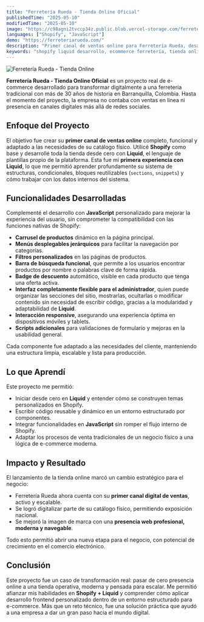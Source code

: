 ```yaml
---
title: "Ferretería Rueda - Tienda Online Oficial"
publishedTime: "2025-05-10"
modifiedTime: "2025-05-10"
image: "https://c98agni2tvccp34z.public.blob.vercel-storage.com/ferreteria-rueda.webp"
languages: ["Shopify", "JavaScript"]
demo: "https://ferreteriarueda.com/"
description: "Primer canal de ventas online para Ferretería Rueda, desarrollado desde cero con Liquid y JavaScript. Proyecto realizado por Kevin Julio Pineda."
keywords: "shopify liquid desarrollo, ecommerce ferretería, tienda online personalizada, desarrollo tienda shopify, javascript frontend, ferretería rueda tienda, desarrollo e-commerce Colombia, desarrollador Shopify Liquid, Kevin Julio Pineda, desarrollador web,"
---
```


![Ferretería Rueda - Tienda Online](https://c98agni2tvccp34z.public.blob.vercel-storage.com/ferreteria-rueda.webp)

**Ferretería Rueda - Tienda Online Oficial** es un proyecto real de e-commerce desarrollado para transformar digitalmente a una ferretería tradicional con más de 30 años de historia en Barranquilla, Colombia. Hasta el momento del proyecto, la empresa no contaba con ventas en línea ni presencia en canales digitales más allá de redes sociales.

## Enfoque del Proyecto

El objetivo fue crear su **primer canal de ventas online** completo, funcional y adaptado a las necesidades de su catálogo físico. Utilicé **Shopify** como base y desarrollé toda la tienda desde cero con **Liquid**, el lenguaje de plantillas propio de la plataforma. Esta fue mi **primera experiencia con Liquid**, lo que me permitió aprender profundamente su sistema de estructuras, condicionales, bloques reutilizables (`sections`, `snippets`) y cómo trabajar con los datos internos del sistema.

## Funcionalidades Desarrolladas

Complementé el desarrollo con **JavaScript** personalizado para mejorar la experiencia del usuario, sin comprometer la compatibilidad con las funciones nativas de Shopify:

- **Carrusel de productos** dinámico en la página principal.
- **Menús desplegables jerárquicos** para facilitar la navegación por categorías.
- **Filtros personalizados** en las páginas de productos.
- **Barra de búsqueda funcional**, que permite a los usuarios encontrar productos por nombre o palabras clave de forma rápida.
- **Badge de descuento** automático, visible en cada producto que tenga una oferta activa.
- **Interfaz completamente flexible para el administrador**, quien puede organizar las secciones del sitio, mostrarlas, ocultarlas o modificar contenido sin necesidad de escribir código, gracias a la modularidad y adaptabilidad de **Liquid**.
- **Interacción responsive**, asegurando una experiencia óptima en dispositivos móviles y tablets.
- **Scripts adicionales** para validaciones de formulario y mejoras en la usabilidad general.

Cada componente fue adaptado a las necesidades del cliente, manteniendo una estructura limpia, escalable y lista para producción.

## Lo que Aprendí

Este proyecto me permitió:

- Iniciar desde cero en **Liquid** y entender cómo se construyen temas personalizados en Shopify.
- Escribir código reusable y dinámico en un entorno estructurado por componentes.
- Integrar funcionalidades en **JavaScript** sin romper el flujo interno de Shopify.
- Adaptar los procesos de venta tradicionales de un negocio físico a una lógica de e-commerce moderna.

## Impacto y Resultado

El lanzamiento de la tienda online marcó un cambio estratégico para el negocio:

- Ferretería Rueda ahora cuenta con su **primer canal digital de ventas**, activo y escalable.
- Se logró digitalizar parte de su catálogo físico, permitiendo exposición nacional.
- Se mejoró la imagen de marca con una **presencia web profesional, moderna y navegable**.

Todo esto permitió abrir una nueva etapa para el negocio, con potencial de crecimiento en el comercio electrónico.

## Conclusión

Este proyecto fue un caso de transformación real: pasar de cero presencia online a una tienda operativa, moderna y pensada para escalar. Me permitió afianzar mis habilidades en **Shopify + Liquid** y comprender cómo aplicar desarrollo frontend personalizado dentro de un entorno estructurado para e-commerce. Más que un reto técnico, fue una solución práctica que ayudó a una empresa a dar un gran paso hacia el mundo digital.
